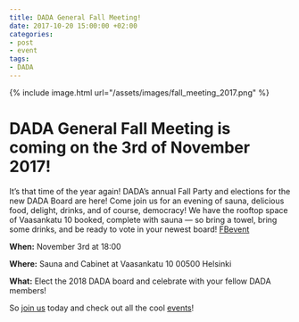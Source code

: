 ```yaml
---
title: DADA General Fall Meeting!
date: 2017-10-20 15:00:00 +02:00
categories:
- post
- event
tags:
- DADA
---
```

{% include image.html url="/assets/images/fall_meeting_2017.png" %}

# DADA General Fall Meeting is coming on the 3rd of November 2017!

It’s that time of the year again! DADA’s annual Fall Party and elections for the new DADA Board are here! Come join us for an evening of sauna, delicious food, delight, drinks, and of course, democracy! We have the rooftop space of Vaasankatu 10 booked, complete with sauna — so bring a towel, bring some drinks, and be ready to vote in your newest board! [FBevent](https://www.facebook.com/events/308732462941294)

**When:** November 3rd at 18:00

**Where:** Sauna and Cabinet at Vaasankatu 10 00500 Helsinki

**What:** Elect the 2018 DADA board and celebrate with your fellow DADA members!

So [join us](/join-dada.markdown) today and check out all the cool [events](/activities.markdown)!
